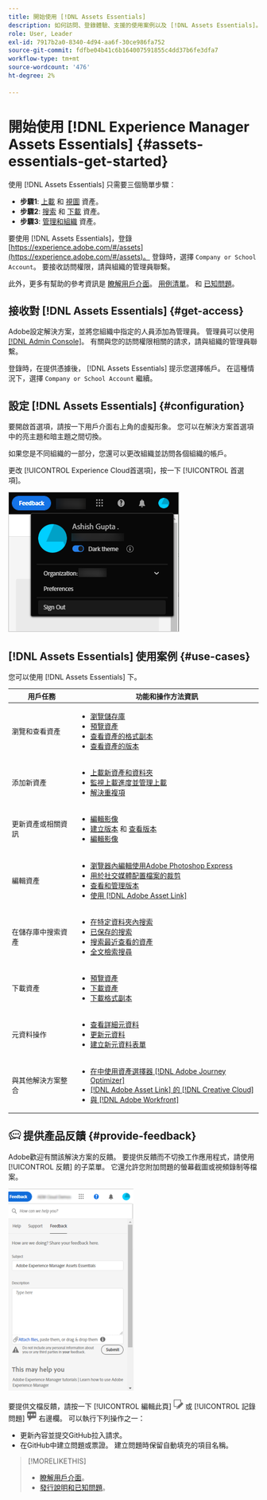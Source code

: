 ```yaml
---
title: 開始使用 [!DNL Assets Essentials]
description: 如何訪問、登錄體驗、支援的使用案例以及 [!DNL Assets Essentials]。
role: User, Leader
exl-id: 7917b2a0-8340-4d94-aa6f-30ce986fa752
source-git-commit: fdfbe04b41c6b164007591855c4dd37b6fe3dfa7
workflow-type: tm+mt
source-wordcount: '476'
ht-degree: 2%

---
```


# 開始使用 [!DNL Experience Manager Assets Essentials] {#assets-essentials-get-started}

<!-- TBD: Make links for these steps. -->

使用 [!DNL Assets Essentials] 只需要三個簡單步驟：

* **步驟1**: [上載](/help/add-delete.md) 和 [視圖](/help/navigate-view.md) 資產。
* **步驟2**: [搜索](/help/search.md) 和 [下載](/help/manage-organize.md#download) 資產。
* **步驟3**: [管理和組織](/help/manage-organize.md) 資產。

要使用 [!DNL Assets Essentials]，登錄 [https://experience.adobe.com/#/assets](https://experience.adobe.com/#/assets)。 登錄時，選擇 `Company or School Account`。 要接收訪問權限，請與組織的管理員聯繫。

此外，更多有幫助的參考資訊是 [瞭解用戶介面](/help/navigate-view.md)。 [用例清單](#use-cases)。 <!-- TBD: [supported file types](/help/supported-file-formats.md), --> 和 [已知問題](/help/release-notes.md#known-issues)。

## 接收對 [!DNL Assets Essentials] {#get-access}

Adobe設定解決方案，並將您組織中指定的人員添加為管理員。 管理員可以使用 [[!DNL Admin Console]](https://helpx.adobe.com/tw/enterprise/using/admin-console.html)。 有關與您的訪問權限相關的請求，請與組織的管理員聯繫。

登錄時，在提供憑據後， [!DNL Assets Essentials] 提示您選擇帳戶。 在這種情況下，選擇 `Company or School Account` 繼續。

## 設定 [!DNL Assets Essentials] {#configuration}

要開啟首選項，請按一下用戶介面右上角的虛擬形象。 您可以在解決方案首選項中的亮主題和暗主題之間切換。

如果您是不同組織的一部分，您還可以更改組織並訪問各個組織的帳戶。

更改 [!UICONTROL Experience Cloud首選項]，按一下 [!UICONTROL 首選項]。

![首選切換暗和淡主題](assets/theme-change.png)

## [!DNL Assets Essentials] 使用案例 {#use-cases}

您可以使用 [!DNL Assets Essentials] 下。

| 用戶任務 | 功能和操作方法資訊 |
|-----|------|
| 瀏覽和查看資產 | <ul> <li>[瀏覽儲存庫](/help/navigate-view.md#view-assets-and-details) </li> <li> [預覽資產](/help/navigate-view.md#preview-assets) <li> [查看資產的格式副本](/help/add-delete.md#renditions) </li> <li>[查看資產的版本](/help/manage-organize.md#view-versions)</li></ul> |
| 添加新資產 | <ul> <li>[上載新資產和資料夾](/help/add-delete.md#add-assets)</li> <li>[監視上載進度並管理上載](/help/add-delete.md#upload-progress)</li> <li>[解決重複項](/help/add-delete.md#resolve-upload-fails)</li> </ul> |
| 更新資產或相關資訊 | <ul> <li>[編輯影像](/help/edit-images.md)</li> <li>[建立版本](/help/manage-organize.md#create-versions) 和 [查看版本](/help/manage-organize.md#view-versions)</li> <li>[編輯影像](/help/edit-images.md)</li> </ul> |
| 編輯資產 | <ul> <li>[瀏覽器內編輯使用Adobe Photoshop Express](/help/edit-images.md)</li> <li>[用於社交媒體配置檔案的裁剪](/help/edit-images.md#crop-straighten-images)</li> <li>[查看和管理版本](/help/manage-organize.md#view-versions)</li> <li>[使用 [!DNL Adobe Asset Link]](/help/integration.md#integrations)</ul></ul> |
| 在儲存庫中搜索資產 | <ul> <li>[在特定資料夾內搜索](/help/search.md#refine-search-results)</li> <li>[已保存的搜索](/help/search.md#saved-search)</li> <li>[搜索最近查看的資產](/help/search.md)</li> <li>[全文檢索搜尋](/help/search.md) |
| 下載資產 | <ul> <li> [預覽資產](/help/navigate-view.md#preview-assets) </li> <li> [下載資產](/help/manage-organize.md#download) <li> [下載格式副本](/help/add-delete.md#renditions) </li></ul> |
| 元資料操作 | <ul> <li>[查看詳細元資料](/help/metadata.md) </li> <li> [更新元資料](/help/metadata.md#update-metadata)</li> <li> [建立新元資料表單](/help/metadata.md#metadata-forms) </li> </ul> |
| 與其他解決方案整合 | <ul> <li>[在中使用資產選擇器 [!DNL Adobe Journey Optimizer]](/help/integration.md)</li> <li>[[!DNL Adobe Asset Link] 的 [!DNL Creative Cloud]](/help/integration.md)</li> <li>[與 [!DNL Adobe Workfront]](/help/integration.md)</li> </ul> |

<!--TBD: Merge the below rows in the table when the use cases are documented/available.

| How do I delete assets? | <ul> <li>[Delete assets](/help/manage-organize.md)</li> <li>Recover deleted assets</li> <li>Permanently delete assets</li> </ul> |
| How do I share assets or find shared assets? | <ul> <li>Shared by me</li> <li>Shared with me</li> <li>Share for comments and review</li> <li>Unshare assets</li> </ul> |
| How do I collaborate with others and get my assets reviewed | <ul> <li>Share for review</li> <li>Provide comments. Resolve and filter comments</li> <li>Annotations on images</li> <li>Assign tasks to specific users and prioritize</li> </ul> |

-->

## ![反饋表徵圖](assets/do-not-localize/feedback-icon.png) 提供產品反饋 {#provide-feedback}

Adobe歡迎有關該解決方案的反饋。 要提供反饋而不切換工作應用程式，請使用 [!UICONTROL 反饋] 的子菜單。 它還允許您附加問題的螢幕截圖或視頻錄制等檔案。

![介面中的反饋選項](assets/feedback-panel.png)

要提供文檔反饋，請按一下 [!UICONTROL 編輯此頁] ![編輯頁面](assets/do-not-localize/edit-page.png) 或 [!UICONTROL 記錄問題] ![建立GitHub問題](assets/do-not-localize/github-issue.png) 右邊欄。 可以執行下列操作之一：

* 更新內容並提交GitHub拉入請求。
* 在GitHub中建立問題或票證。 建立問題時保留自動填充的項目名稱。

>[!MORELIKETHIS]
>
>* [瞭解用戶介面](/help/navigate-view.md)。
>* [發行說明和已知問題](/help/release-notes.md)。


<!-- TBD: 
>* [Supported file types](/help/supported-file-formats.md).
-->

